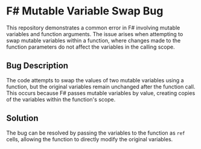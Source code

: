 # F# Mutable Variable Swap Bug

This repository demonstrates a common error in F# involving mutable variables and function arguments. The issue arises when attempting to swap mutable variables within a function, where changes made to the function parameters do not affect the variables in the calling scope.

## Bug Description

The code attempts to swap the values of two mutable variables using a function, but the original variables remain unchanged after the function call. This occurs because F# passes mutable variables by value, creating copies of the variables within the function's scope.

## Solution

The bug can be resolved by passing the variables to the function as `ref` cells, allowing the function to directly modify the original variables.